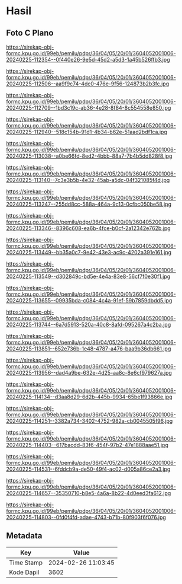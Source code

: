 # Hasil

## Foto C Plano

https://sirekap-obj-formc.kpu.go.id/99eb/pemilu/pdpr/36/04/05/20/01/3604052001006-20240225-112354--0f440e26-9e5d-45d2-a5d3-1a45b526ffb3.jpg

https://sirekap-obj-formc.kpu.go.id/99eb/pemilu/pdpr/36/04/05/20/01/3604052001006-20240225-112506--aa9f9c74-4dc0-476e-9f56-124873b2b3fc.jpg

https://sirekap-obj-formc.kpu.go.id/99eb/pemilu/pdpr/36/04/05/20/01/3604052001006-20240225-112709--1bd3c19c-ab36-4e28-8f84-8c554558e850.jpg

https://sirekap-obj-formc.kpu.go.id/99eb/pemilu/pdpr/36/04/05/20/01/3604052001006-20240225-112940--518c154b-91d1-4b34-b62e-51aad2bdf1ca.jpg

https://sirekap-obj-formc.kpu.go.id/99eb/pemilu/pdpr/36/04/05/20/01/3604052001006-20240225-113038--a0be66fd-8ed2-4bbb-88a7-7b4b5dd828f8.jpg

https://sirekap-obj-formc.kpu.go.id/99eb/pemilu/pdpr/36/04/05/20/01/3604052001006-20240225-113140--7c3e3b5b-4e32-45ab-a5dc-04f321085f4d.jpg

https://sirekap-obj-formc.kpu.go.id/99eb/pemilu/pdpr/36/04/05/20/01/3604052001006-20240225-113247--255dd8cc-588a-464a-9c13-0cfbc050be58.jpg

https://sirekap-obj-formc.kpu.go.id/99eb/pemilu/pdpr/36/04/05/20/01/3604052001006-20240225-113346--8396c608-ea6b-4fce-b0cf-2a12342e762b.jpg

https://sirekap-obj-formc.kpu.go.id/99eb/pemilu/pdpr/36/04/05/20/01/3604052001006-20240225-113449--bb35a0c7-9e42-43e3-ac9c-4202a391e161.jpg

https://sirekap-obj-formc.kpu.go.id/99eb/pemilu/pdpr/36/04/05/20/01/3604052001006-20240225-113549--d302849c-bd5e-4e4a-83e8-56cf7f0e30f1.jpg

https://sirekap-obj-formc.kpu.go.id/99eb/pemilu/pdpr/36/04/05/20/01/3604052001006-20240225-113655--09935bda-c084-4c4a-91ef-59b7859dbdd5.jpg

https://sirekap-obj-formc.kpu.go.id/99eb/pemilu/pdpr/36/04/05/20/01/3604052001006-20240225-113744--6a7d5913-520a-40c8-8afd-095267a4c2ba.jpg

https://sirekap-obj-formc.kpu.go.id/99eb/pemilu/pdpr/36/04/05/20/01/3604052001006-20240225-113851--652e736b-1e48-4787-a476-baa9b36db661.jpg

https://sirekap-obj-formc.kpu.go.id/99eb/pemilu/pdpr/36/04/05/20/01/3604052001006-20240225-113956--dad4a9be-632e-4d25-aa8c-8e6cf979627a.jpg

https://sirekap-obj-formc.kpu.go.id/99eb/pemilu/pdpr/36/04/05/20/01/3604052001006-20240225-114134--d3aa8d29-6d2b-445b-9934-65be1f93866e.jpg

https://sirekap-obj-formc.kpu.go.id/99eb/pemilu/pdpr/36/04/05/20/01/3604052001006-20240225-114251--3382a734-3402-4752-982a-cb0045505f96.jpg

https://sirekap-obj-formc.kpu.go.id/99eb/pemilu/pdpr/36/04/05/20/01/3604052001006-20240225-114403--617bacdd-83f6-454f-97b2-47e1888aae51.jpg

https://sirekap-obj-formc.kpu.go.id/99eb/pemilu/pdpr/36/04/05/20/01/3604052001006-20240225-114531--6fddcb9a-de50-49f4-ac02-d005a86ce2a3.jpg

https://sirekap-obj-formc.kpu.go.id/99eb/pemilu/pdpr/36/04/05/20/01/3604052001006-20240225-114657--35350710-b8e5-4a6a-8b22-4d0eed3fa612.jpg

https://sirekap-obj-formc.kpu.go.id/99eb/pemilu/pdpr/36/04/05/20/01/3604052001006-20240225-114803--0fd0f4fd-adae-4743-b71b-80f903f6f076.jpg


## Metadata

| Key        | Value               |
| ---------- | ------------------- |
| Time Stamp | 2024-02-26 11:03:45 |
| Kode Dapil | 3602                |



